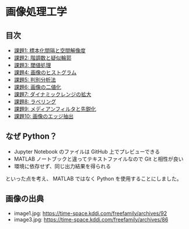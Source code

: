 # 画像処理工学
## 目次
- [課題1: 標本化間隔と空間解像度](https://azyobuzin.github.io/lecture_image_processing/kadai1.html)
- [課題2: 階調数と疑似輪郭](https://azyobuzin.github.io/lecture_image_processing/kadai2.html)
- [課題3: 閾値処理](https://azyobuzin.github.io/lecture_image_processing/kadai3.html)
- [課題4: 画像のヒストグラム](https://azyobuzin.github.io/lecture_image_processing/kadai4.html)
- [課題5: 判別分析法](https://azyobuzin.github.io/lecture_image_processing/kadai5.html)
- [課題6: 画像の二値化](https://azyobuzin.github.io/lecture_image_processing/kadai6.html)
- [課題7: ダイナミックレンジの拡大](https://azyobuzin.github.io/lecture_image_processing/kadai7.html)
- [課題8: ラベリング](https://azyobuzin.github.io/lecture_image_processing/kadai8.html)
- [課題9: メディアンフィルタと先鋭化](https://azyobuzin.github.io/lecture_image_processing/kadai9.html)
- [課題10: 画像のエッジ抽出](https://azyobuzin.github.io/lecture_image_processing/kadai10.html)

## なぜ Python？
- Jupyter Notebook のファイルは GitHub 上でプレビューできる
- MATLAB ノートブックと違ってテキストファイルなので Git と相性が良い
- 環境に依存せず、同じ出力結果を得られる

といった点を考え、 MATLAB ではなく Python を使用することにしました。

## 画像の出典
- image1.jpg: https://time-space.kddi.com/freefamily/archives/92
- image3.jpg: https://time-space.kddi.com/freefamily/archives/86
